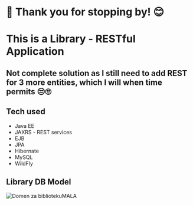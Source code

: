 # 👋 Thank you for stopping by! 😊

# This is a Library - RESTful Application
## Not complete solution as I still need to add REST for 3 more entities, which I will when time permits 😒🙄
## Tech used 
- Java EE
- JAXRS - REST services
- EJB
- JPA
- Hibernate
- MySQL
- WildFly

## Library DB Model

![Domen za bibliotekuMALA](https://github.com/DataBora/library/assets/94956337/eddd4459-a13a-46bb-a92d-d2f1230dc061)
